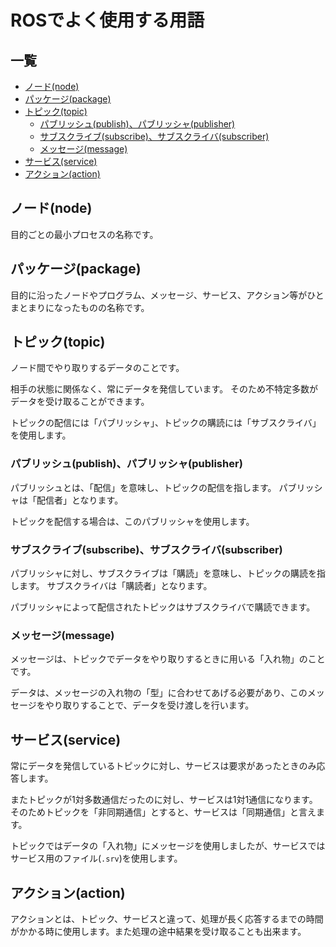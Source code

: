 # ROSでよく使用する用語

## 一覧

* [ノード(node)](ros_word.md#node)
* [パッケージ(package)](ros_word.md#package)
* [トピック(topic)](ros_word.md#topic)
  * [パブリッシュ(publish)、パブリッシャ(publisher)](ros_word.md#publish)
  * [サブスクライブ(subscribe)、サブスクライバ(subscriber)](ros_word.md#subscribe)
  * [メッセージ(message)](ros_word.md#message)
* [サービス(service)](ros_word.md#service)
* [アクション(action)](ros_word.md#action)

## ノード\(node\) <a id="node"></a>

目的ごとの最小プロセスの名称です。

## パッケージ\(package\) <a id="package"></a>

目的に沿ったノードやプログラム、メッセージ、サービス、アクション等がひとまとまりになったものの名称です。

## トピック\(topic\) <a id="topic"></a>

ノード間でやり取りするデータのことです。

相手の状態に関係なく、常にデータを発信しています。 そのため不特定多数がデータを受け取ることができます。

トピックの配信には「パブリッシャ」、トピックの購読には「サブスクライバ」を使用します。

### パブリッシュ\(publish\)、パブリッシャ\(publisher\) <a id="publish"></a>

パブリッシュとは、「配信」を意味し、トピックの配信を指します。 パブリッシャは「配信者」となります。

トピックを配信する場合は、このパブリッシャを使用します。

### サブスクライブ\(subscribe\)、サブスクライバ\(subscriber\) <a id="subscribe"></a>

パブリッシャに対し、サブスクライブは「購読」を意味し、トピックの購読を指します。 サブスクライバは「購読者」となります。

パブリッシャによって配信されたトピックはサブスクライバで購読できます。

### メッセージ\(message\) <a id="message"></a>

メッセージは、トピックでデータをやり取りするときに用いる「入れ物」のことです。

データは、メッセージの入れ物の「型」に合わせてあげる必要があり、このメッセージをやり取りすることで、データを受け渡しを行います。

## サービス\(service\) <a id="service"></a>

常にデータを発信しているトピックに対し、サービスは要求があったときのみ応答します。

またトピックが1対多数通信だったのに対し、サービスは1対1通信になります。 そのためトピックを「非同期通信」とすると、サービスは「同期通信」と言えます。

トピックではデータの「入れ物」にメッセージを使用しましたが、サービスではサービス用のファイル\(`.srv`\)を使用します。

## アクション\(action\) <a id="action"></a>

アクションとは、トピック、サービスと違って、処理が長く応答するまでの時間がかかる時に使用します。また処理の途中結果を受け取ることも出来ます。

